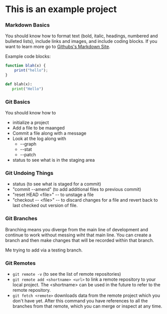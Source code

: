 # This is an example project

### Markdown Basics

You should know how to format text (bold, italic, headings, numbered and bulleted lists), include links and images, and include coding blocks.  If you want to learn more go to [Githubs's Markdown Site](https://guides.github.com/features/mastering-markdown/).

Example code blocks:

```javascript
function blah(x) {
	print("hello");
}
```

```python
def blah(x):
   print("Hello")
```

### Git Basics

You should know how to
* initialize a project
* Add a file to be maanged
* Commit a file along with a message
* Look at the log along with
	* --graph
	* --stat
	* --patch
* status to see what is in the staging area

### Git Undoing Things

* status (to see what is staged for a commit)
* "commit --amend" (to add additional files to previous commit)
* "reset HEAD \<file\>" -- to unstage a file
* "checkout -- \<file\>" -- to discard changes for a file and revert back to last checked out version of file.


### Git Branches

Branching means you diverge from the main line of development and continue to work without messing wiht that main line.  You can create a branch and then make changes that will be recorded within that branch.

Me trying to add via a testing branch.

### Git Remotes

* `git remote -v` (to see the list of remote repositories)
* `git remote add <shortname> <url>` to link a remote repository to your local project.  The \<shortname\> can be used in the future to refer to the remote repository.
* `git fetch <remote>` downloads data from the remote project which you don't have yet.  After this command you have references to all the branches from that remote, which you can merge or inspect at any time.

